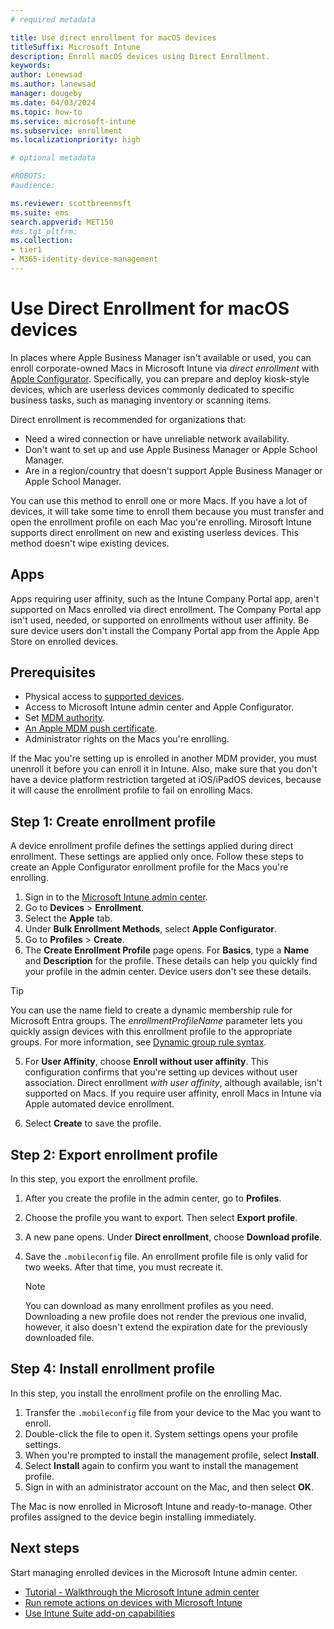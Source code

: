 ```yaml
---
# required metadata

title: Use direct enrollment for macOS devices
titleSuffix: Microsoft Intune
description: Enroll macOS devices using Direct Enrollment.
keywords:
author: Lenewsad
ms.author: lanewsad
manager: dougeby
ms.date: 04/03/2024
ms.topic: how-to
ms.service: microsoft-intune
ms.subservice: enrollment
ms.localizationpriority: high

# optional metadata

#ROBOTS:
#audience:

ms.reviewer: scottbreenmsft
ms.suite: ems
search.appverid: MET150
#ms.tgt_pltfrm:
ms.collection:
- tier1
- M365-identity-device-management
---
```


# Use Direct Enrollment for macOS devices

In places where Apple Business Manager isn't available or used, you can enroll corporate-owned Macs in Microsoft Intune via *direct enrollment* with [Apple Configurator](https://support.apple.com/guide/apple-configurator-mac/intro-to-apple-configurator-cadf1802aed/mac). Specifically, you can prepare and deploy kiosk-style devices, which are userless devices commonly dedicated to specific business tasks, such as managing inventory or scanning items. 

Direct enrollment is recommended for organizations that: 

- Need a wired connection or have unreliable network availability.  
- Don't want to set up and use Apple Business Manager or Apple School Manager.  
- Are in a region/country that doesn't support Apple Business Manager or Apple School Manager. 

You can use this method to enroll one or more Macs. If you have a lot of devices, it will take some time to enroll them because you must transfer and open the enrollment profile on each Mac you're enrolling. Mirosoft Intune supports direct enrollment on new and existing userless devices. This method doesn't wipe existing devices.      

## Apps 
Apps requiring user affinity, such as the Intune Company Portal app, aren't supported on Macs enrolled via direct enrollment. The Company Portal app isn't used, needed, or supported on enrollments without user affinity. Be sure device users don't install the Company Portal app from the Apple App Store on enrolled devices. 

## Prerequisites
   
- Physical access to [supported devices](../fundamentals/supported-devices-browsers.md#apple).  
- Access to Microsoft Intune admin center and Apple Configurator. 
- Set [MDM authority](../fundamentals/mdm-authority-set.md).   
- [An Apple MDM push certificate](apple-mdm-push-certificate-get.md).  
- Administrator rights on the Macs you're enrolling.  

If the Mac you're setting up is enrolled in another MDM provider, you must unenroll it before you can enroll it in Intune. Also, make sure that you don't have a device platform restriction targeted at iOS/iPadOS devices, because it will cause the enrollment profile to fail on enrolling Macs.  

## Step 1: Create enrollment profile 

A device enrollment profile defines the settings applied during direct enrollment. These settings are applied only once. Follow these steps to create an Apple Configurator enrollment profile for the Macs you're enrolling.  

1. Sign in to the [Microsoft Intune admin center](https://go.microsoft.com/fwlink/?linkid=2109431). 
1. Go to **Devices** > **Enrollment**.  
1. Select the **Apple** tab.  
1. Under **Bulk Enrollment Methods**, select **Apple Configurator**.  
1. Go to **Profiles** > **Create**.      
5. The **Create Enrollment Profile** page opens. For **Basics**, type a **Name** and **Description** for the profile. These details can help you quickly find your profile in the admin center. Device users don't see these details.  

  > [!TIP] 
  > You can use the name field to create a dynamic membership rule for Microsoft Entra groups. The *enrollmentProfileName* parameter lets you quickly assign devices with this enrollment profile to the appropriate groups. For more information, see [Dynamic group rule syntax](/azure/active-directory/enterprise-users/groups-dynamic-membership#rules-for-devices).  

5. For **User Affinity**, choose **Enroll without user affinity**. This configuration confirms that you're setting up devices without user association. Direct enrollment *with user affinity*, although available, isn't supported on Macs. If you require user affinity, enroll Macs in Intune via Apple automated device enrollment.  

6. Select **Create** to save the profile.  

## Step 2: Export enrollment profile  
In this step, you export the enrollment profile.    

1. After you create the profile in the admin center, go to **Profiles**.  
1. Choose the profile you want to export. Then select **Export profile**.  
1. A new pane opens. Under **Direct enrollment**, choose **Download profile**.
1. Save the `.mobileconfig` file.  An enrollment profile file is only valid for two weeks. After that time, you must recreate it.  

     > [!NOTE]
     > You can download as many enrollment profiles as you need. Downloading a new profile does not render the previous one invalid, however, it also doesn't extend the expiration date for the previously downloaded file. 

## Step 4: Install enrollment profile    
In this step, you install the enrollment profile on the enrolling Mac. 

1. Transfer the `.mobileconfig` file from your device to the Mac you want to enroll.   
1. Double-click the file to open it. System settings opens your profile settings. 
1. When you're prompted to install the management profile, select **Install**. 
1. Select **Install** again to confirm you want to install the management profile.  
1. Sign in with an administrator account on the Mac, and then select **OK**.  

The Mac is now enrolled in Microsoft Intune and ready-to-manage. Other profiles assigned to the device begin installing immediately.  

## Next steps  

Start managing enrolled devices in the Microsoft Intune admin center.  

- [Tutorial - Walkthrough the Microsoft Intune admin center](../fundamentals/tutorial-walkthrough-endpoint-manager.md)   
- [Run remote actions on devices with Microsoft Intune](../remote-actions/device-management.md)     
- [Use Intune Suite add-on capabilities](../fundamentals/intune-add-ons.md.md)   
